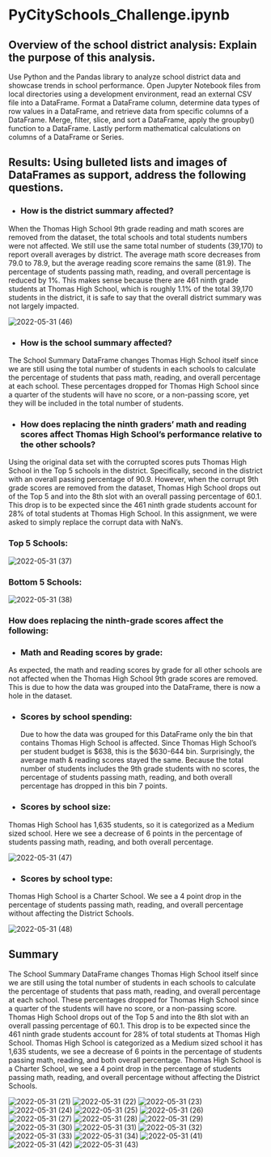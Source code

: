 # PyCitySchools_Challenge.ipynb

##	Overview of the school district analysis: Explain the purpose of this analysis.
Use Python and the Pandas library to analyze school district data and showcase trends in school performance. Open Jupyter Notebook files from local directories using a development environment, read an external CSV file into a DataFrame. Format a DataFrame column, determine data types of row values in a DataFrame, and retrieve data from specific columns of a DataFrame. Merge, filter, slice, and sort a DataFrame, apply the groupby() function to a DataFrame. Lastly perform mathematical calculations on columns of a DataFrame or Series.
 
## Results: Using bulleted lists and images of DataFrames as support, address the following questions.

- ### How is the district summary affected?

When the Thomas High School 9th grade reading and math scores are removed from the dataset, the total schools and total students numbers were not affected. We still use the same total number of students (39,170) to report overall averages by district. The average math score decreases from 79.0 to 78.9, but the average reading score remains the same (81.9). The percentage of students passing math, reading, and overall percentage is reduced by 1%. This makes sense because there are 461 ninth grade students at Thomas High School, which is roughly 1.1% of the total 39,170 students in the district, it is safe to say that the overall district summary was not largely impacted.


![2022-05-31 (46)](https://user-images.githubusercontent.com/103701561/171259771-23cdfbdd-3e7f-4e60-a76c-98df7bac0c55.png)

  
- ### How is the school summary affected?

The School Summary DataFrame changes Thomas High School itself since we are still using the total number of students in each schools to calculate the percentage of students that pass math, reading, and overall percentage at each school. These percentages dropped for Thomas High School since a quarter of the students will have no score, or a non-passing score, yet they will be included in the total number of students.
	  
- ### How does replacing the ninth graders’ math and reading scores affect Thomas High School’s performance relative to the other schools?

Using the original data set with the corrupted scores puts Thomas High School in the Top 5 schools in the district. Specifically, second in the district with an overall passing percentage of 90.9. However, when the corrupt 9th grade scores are removed from the dataset, Thomas High School drops out of the Top 5 and into the 8th slot with an overall passing percentage of 60.1. This drop is to be expected since the 461 ninth grade students account for 28% of total students at Thomas High School. In this assignment, we were asked to simply replace the corrupt data with NaN’s.

### Top 5 Schools:

![2022-05-31 (37)](https://user-images.githubusercontent.com/103701561/171260994-9ec3b24c-81ff-4e8d-8190-3bdabc14b04b.png)


### Bottom 5 Schools:

![2022-05-31 (38)](https://user-images.githubusercontent.com/103701561/171261090-743ac9b1-c5cb-466c-a265-541890c54a90.png)






### How does replacing the ninth-grade scores affect the following:

- ### Math and Reading scores by grade:

As expected, the math and reading scores by grade for all other schools are not affected when the Thomas High School 9th grade scores are removed. This is due to how the data was grouped into the DataFrame, there is now a hole in the dataset.
  
- ### Scores by school spending:

	Due to how the data was grouped for this DataFrame only the bin that contains Thomas High School is affected. Since Thomas High School’s per student budget is $638, this is the $630-644 bin. Surprisingly, the average math & reading scores stayed the same. Because the total number of students includes the 9th grade students with no scores, the percentage of students passing math, reading, and both overall percentage has dropped in this bin 7 points.
  
- ### Scores by school size:

 Thomas High School has 1,635 students, so it is categorized as a Medium sized school. Here we see a decrease of 6 points in the percentage of students passing math, reading, and both overall percentage.
 
 ![2022-05-31 (47)](https://user-images.githubusercontent.com/103701561/171261805-5108685e-beea-4f29-a944-9ade27088d80.png)
 
 
 
 - ### Scores by school type:

Thomas High School is a Charter School. We see a 4 point drop in the percentage of students passing math, reading, and overall percentage without affecting the District Schools.


![2022-05-31 (48)](https://user-images.githubusercontent.com/103701561/171262155-5620a750-3c51-4621-acfc-f401e1a0ea21.png)

## Summary

The School Summary DataFrame changes Thomas High School itself since we are still using the total number of students in each schools to calculate the percentage of students that pass math, reading, and overall percentage at each school. These percentages dropped for Thomas High School since a quarter of the students will have no score, or a non-passing score. Thomas High School drops out of the Top 5 and into the 8th slot with an overall passing percentage of 60.1. This drop is to be expected since the 461 ninth grade students account for 28% of total students at Thomas High School. Thomas High School is categorized as a Medium sized school it has 1,635 students, we see a decrease of 6 points in the percentage of students passing math, reading, and both overall percentage. Thomas High School is a Charter School, we see a 4 point drop in the percentage of students passing math, reading, and overall percentage without affecting the District Schools.





![2022-05-31 (21)](https://user-images.githubusercontent.com/103701561/171213214-5999b36c-8c67-435c-b056-0fdaa6a513bc.png)
![2022-05-31 (22)](https://user-images.githubusercontent.com/103701561/171213234-b4ae238e-c459-4172-8d5d-080918c804a5.png)
![2022-05-31 (23)](https://user-images.githubusercontent.com/103701561/171213255-e98ffea1-9350-4518-84aa-a82b1068f05d.png)
![2022-05-31 (24)](https://user-images.githubusercontent.com/103701561/171213284-81df1323-c5bb-4909-935f-bd310c984c82.png)
![2022-05-31 (25)](https://user-images.githubusercontent.com/103701561/171213306-e176d906-b8c3-4942-b585-696932ae6e43.png)
![2022-05-31 (26)](https://user-images.githubusercontent.com/103701561/171213319-289634ea-7fd2-407c-9e7b-d996e82e9dd0.png)
![2022-05-31 (27)](https://user-images.githubusercontent.com/103701561/171213343-9dfd3a72-17d7-403b-800b-2f458ad785b6.png)
![2022-05-31 (28)](https://user-images.githubusercontent.com/103701561/171213415-6973255e-8774-4507-b823-6e2b9b7e6d8e.png)
![2022-05-31 (29)](https://user-images.githubusercontent.com/103701561/171213441-68b5e865-8353-4cde-8032-03e6cf00328e.png)
![2022-05-31 (30)](https://user-images.githubusercontent.com/103701561/171213478-35f4cb24-9cf5-4525-9f41-06dae66671b1.png)
![2022-05-31 (31)](https://user-images.githubusercontent.com/103701561/171213535-db2ac601-825a-44be-9e66-07e738ab6b31.png)
![2022-05-31 (32)](https://user-images.githubusercontent.com/103701561/171213558-007024da-b3fa-40e9-86b3-b945f2dd8c60.png)
![2022-05-31 (33)](https://user-images.githubusercontent.com/103701561/171213579-1a9884e9-25de-492c-a8ff-cfa579de8462.png)
![2022-05-31 (34)](https://user-images.githubusercontent.com/103701561/171213600-94aba388-5fd2-4472-a0b8-8d486687262c.png)
![2022-05-31 (41)](https://user-images.githubusercontent.com/103701561/171214949-742c10d3-c983-4787-a514-72078e132cbd.png)
![2022-05-31 (42)](https://user-images.githubusercontent.com/103701561/171214995-130aafdf-5024-4d49-8631-be6f63e66313.png)
![2022-05-31 (43)](https://user-images.githubusercontent.com/103701561/171215011-07339073-c6dd-442e-ba85-3aac1c9fde52.png)
